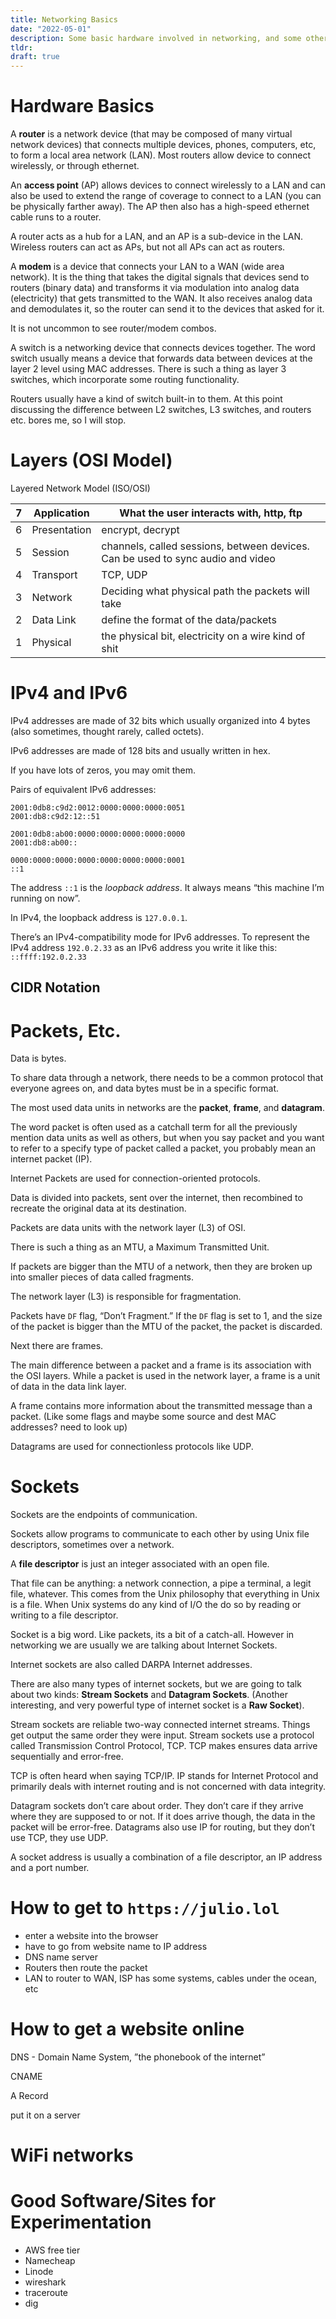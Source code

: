 ```yaml
---
title: Networking Basics
date: "2022-05-01"
description: Some basic hardware involved in networking, and some other stuff too.
tldr: 
draft: true	
---
```


# Hardware Basics

A **router** is a network device (that may be composed of many virtual network devices) that connects multiple devices, phones, computers, etc, to form a local area network (LAN). Most routers allow device to connect wirelessly, or through ethernet.

An **access point** (AP) allows devices to connect wirelessly to a LAN and can also be used to extend the range of coverage to connect to a LAN (you can be physically farther away). The AP then also has a high-speed ethernet cable runs to a router.

A router acts as a hub for a LAN, and an AP is a sub-device in the LAN. Wireless routers can act as APs, but not all APs can act as routers.

A **modem** is a device that connects your LAN to a WAN (wide area network). It is the thing that takes the digital signals that devices send to routers (binary data) and transforms it via modulation into analog data (electricity) that gets transmitted to the WAN. It also receives analog data and demodulates it, so the router can send it to the devices that asked for it. 

It is not uncommon to see router/modem combos.

A switch is a networking device that connects devices together. The word switch usually means a device that forwards data between devices at the layer 2 level using MAC addresses. There is such a thing as layer 3 switches, which incorporate some routing functionality.

Routers usually have a kind of switch built-in to them. At this point discussing the difference between L2 switches, L3 switches, and routers etc. bores me, so I will stop.

# Layers (OSI Model)

Layered Network Model (ISO/OSI)

| 7 | Application | What the user interacts with, http, ftp |
| --- | --- | --- |
| 6 | Presentation | encrypt, decrypt |
| 5 | Session | channels, called sessions, between devices. Can be used to sync audio and video |
| 4 | Transport | TCP, UDP |
| 3 | Network | Deciding what physical path the packets will take |
| 2 | Data Link | define the format of the data/packets |
| 1 | Physical | the physical bit, electricity on a wire kind of shit |

# IPv4 and IPv6

IPv4 addresses are made of 32 bits which usually organized into 4 bytes (also sometimes, thought rarely, called octets).

IPv6 addresses are made of 128 bits and usually written in hex.

If you have lots of zeros, you may omit them.

Pairs of equivalent IPv6 addresses:

```
2001:0db8:c9d2:0012:0000:0000:0000:0051
2001:db8:c9d2:12::51
```

```
2001:0db8:ab00:0000:0000:0000:0000:0000
2001:db8:ab00::
```

```
0000:0000:0000:0000:0000:0000:0000:0001
::1
```

The address `::1` is the *loopback address*. It always means “this machine I’m running on now”. 

In IPv4, the loopback address is `127.0.0.1`.

There’s an IPv4-compatibility mode for IPv6 addresses. To represent the IPv4 address `192.0.2.33` as an IPv6 address you write it like this: `::ffff:192.0.2.33`

## CIDR Notation

# Packets, Etc.

Data is bytes.

To share data through a network, there needs to be a common protocol that everyone agrees on, and data bytes must be in a specific format.

The most used data units in networks are the **packet**, **frame**, and **datagram**.

The word packet is often used as a catchall term for all the previously mention data units as well as others, but when you say packet and you want to refer to a specify type of packet called a packet, you probably mean an internet packet (IP).

Internet Packets are used for connection-oriented protocols.

Data is divided into packets, sent over the internet, then recombined to recreate the original data at its destination.

Packets are data units with the network layer (L3) of OSI.

There is such a thing as an MTU, a Maximum Transmitted Unit.

If packets are bigger than the MTU of a network, then they are broken up into smaller pieces of data called fragments.

The network layer (L3) is responsible for fragmentation.

Packets have `DF` flag, “Don’t Fragment.” If the `DF` flag is set to 1, and the size of the packet is bigger than the MTU of the packet, the packet is discarded. 

Next there are frames.

The main difference between a packet and a frame is its association with the OSI layers. While a packet is used in the network layer, a frame is a unit of data in the data link layer.

A frame contains more information about the transmitted message than a packet. (Like some flags and maybe some source and dest MAC addresses? need to look up)

Datagrams are used for connectionless protocols like UDP.

# Sockets

Sockets are the endpoints of communication.

Sockets allow programs to communicate to each other by using Unix file descriptors, sometimes over a network. 

A **file descriptor** is just an integer associated with an open file. 

That file can be anything: a network connection, a pipe a terminal, a legit file, whatever. This comes from the Unix philosophy that everything in Unix is a file. When Unix systems do any kind of I/O the do so by reading or writing to a file descriptor.

Socket is a big word. Like packets, its a bit of a catch-all. However in networking we are usually we are talking about Internet Sockets. 

Internet sockets are also called DARPA Internet addresses.

There are also many types of internet sockets, but we are going to talk about two kinds: **Stream Sockets** and **Datagram Sockets**. (Another interesting, and very powerful type of internet socket is a **Raw Socket**).

Stream sockets are reliable two-way connected internet streams. Things get output the same order they were input. Stream sockets use a protocol called Transmission Control Protocol, TCP. TCP makes ensures data arrive sequentially and error-free.

TCP is often heard when saying TCP/IP. IP stands for Internet Protocol and primarily deals with internet routing and is not concerned with data integrity.

Datagram sockets don’t care about order. They don’t care if they arrive where they are supposed to or not. If it does arrive though, the data in the packet will be error-free. Datagrams also use IP for routing, but they don’t use TCP, they use UDP. 

A socket address is usually a combination of a file descriptor, an IP address and a port number.

# How to get to `https://julio.lol`

- enter a website into the browser
- have to go from website name to IP address
- DNS name server
- Routers then route the packet
- LAN to router to WAN, ISP has some systems, cables under the ocean, etc

# How to get a website online

DNS - Domain Name System, ”the phonebook of the internet”

CNAME 

A Record

put it on a server

# WiFi networks

# Good Software/Sites for Experimentation

- AWS free tier
- Namecheap
- Linode
- wireshark
- traceroute
- dig